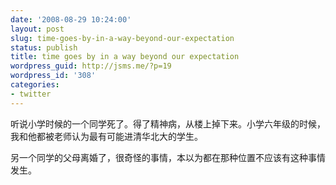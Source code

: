 ```yaml
---
date: '2008-08-29 10:24:00'
layout: post
slug: time-goes-by-in-a-way-beyond-our-expectation
status: publish
title: time goes by in a way beyond our expectation
wordpress_guid: http://jsms.me/?p=19
wordpress_id: '308'
categories:
- twitter
---
```


听说小学时候的一个同学死了。得了精神病，从楼上掉下来。小学六年级的时候，我和他都被老师认为最有可能进清华北大的学生。




另一个同学的父母离婚了，很奇怪的事情，本以为都在那种位置不应该有这种事情发生。
